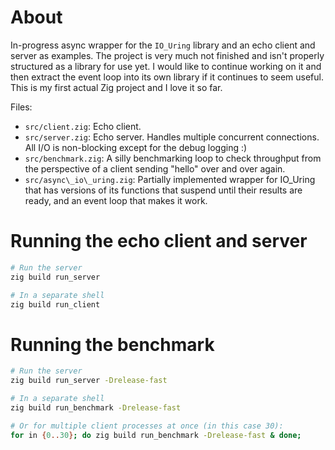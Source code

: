 
# About

In-progress async wrapper for the `IO_Uring` library and an echo client and
server as examples. The project is very much not finished and isn't properly
structured as a library for use yet. I would like to continue working on it and
then extract the event loop into its own library if it continues to seem
useful. This is my first actual Zig project and I love it so far. 

Files:
* `src/client.zig`: Echo client. 
* `src/server.zig`: Echo server. Handles multiple concurrent connections. All I/O
  is non-blocking except for the debug logging :) 
* `src/benchmark.zig`: A silly benchmarking loop to check throughput from the
  perspective of a client sending "hello" over and over again.
* `src/async\_io\_uring.zig`: Partially implemented wrapper for IO\_Uring that
  has versions of its functions that suspend until their results are ready, and
  an event loop that makes it work.  

# Running the echo client and server
```sh
# Run the server
zig build run_server

# In a separate shell
zig build run_client
```

# Running the benchmark
```sh
# Run the server
zig build run_server -Drelease-fast

# In a separate shell
zig build run_benchmark -Drelease-fast

# Or for multiple client processes at once (in this case 30):
for in {0..30}; do zig build run_benchmark -Drelease-fast & done;
```
